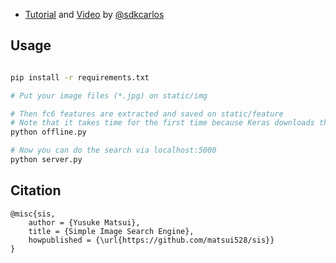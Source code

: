 
- [Tutorial](https://ourcodeworld.com/articles/read/981/how-to-implement-an-image-search-engine-using-keras-tensorflow-with-python-3-in-ubuntu-18-04) and [Video](https://www.youtube.com/watch?v=Htu7b8PUyRg) by [@sdkcarlos](https://github.com/sdkcarlos)

## Usage
```bash

pip install -r requirements.txt

# Put your image files (*.jpg) on static/img

# Then fc6 features are extracted and saved on static/feature
# Note that it takes time for the first time because Keras downloads the VGG weights.
python offline.py

# Now you can do the search via localhost:5000
python server.py
```

## Citation

    @misc{sis,
	    author = {Yusuke Matsui},
	    title = {Simple Image Search Engine},
	    howpublished = {\url{https://github.com/matsui528/sis}}
    }
